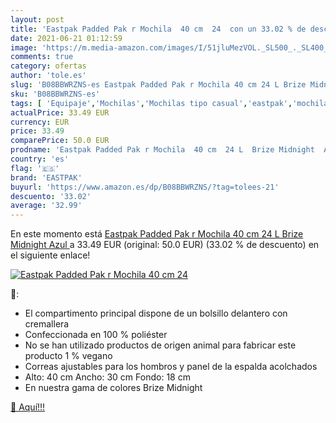 ```yaml
---
layout: post
title: 'Eastpak Padded Pak r Mochila  40 cm  24  con un 33.02 % de descuento'
date: 2021-06-21 01:12:59
image: 'https://m.media-amazon.com/images/I/51jluMezVOL._SL500_._SL400_.jpg'
comments: true
category: ofertas
author: 'tole.es'
slug: 'B08BBWRZNS-es Eastpak Padded Pak r Mochila 40 cm 24 L Brize Midnight Azul'
sku: 'B08BBWRZNS-es'
tags: [ 'Equipaje','Mochilas','Mochilas tipo casual','eastpak','mochila', ]
actualPrice: 33.49 EUR
currency: EUR
price: 33.49
comparePrice: 50.0 EUR
prodname: 'Eastpak Padded Pak r Mochila  40 cm  24 L  Brize Midnight  Azul '
country: 'es'
flag: '🇪🇸'
brand: 'EASTPAK'
buyurl: 'https://www.amazon.es/dp/B08BBWRZNS/?tag=tolees-21'
descuento: '33.02'
average: '32.99'
---
```


En este momento está [Eastpak Padded Pak r Mochila  40 cm  24 L  Brize Midnight  Azul ](https://www.amazon.es/dp/B08BBWRZNS/?tag=tolees-21) a 33.49 EUR (original: 50.0 EUR) (33.02 %  de descuento) en el siguiente enlace!

[![Eastpak Padded Pak r Mochila  40 cm  24 ](https://m.media-amazon.com/images/I/51jluMezVOL._SL500_._SL400_.jpg)](https://www.amazon.es/dp/B08BBWRZNS/?tag=tolees-21)

🔎:

- El compartimento principal dispone de un bolsillo delantero con cremallera
- Confeccionada en 100 % poliéster
- No se han utilizado productos de origen animal para fabricar este producto 1 % vegano
- Correas ajustables para los hombros y panel de la espalda acolchados
- Alto: 40 cm Ancho: 30 cm Fondo: 18 cm
- En nuestra gama de colores Brize Midnight

[🛒 Aquí!!!](https://www.amazon.es/dp/B08BBWRZNS/?tag=tolees-21)
